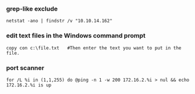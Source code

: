 ### grep-like exclude

`netstat -ano | findstr /v "10.10.14.162"`

### edit text files in the Windows command prompt

`copy con c:\file.txt  
#Then enter the text you want to put in the file.`

### port scanner
`for /L %i in (1,1,255) do @ping -n 1 -w 200 172.16.2.%i > nul && echo 172.16.2.%i is up`
